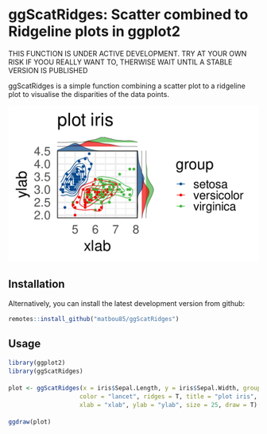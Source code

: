 

# ggScatRidges: Scatter combined to Ridgeline plots in ggplot2

THIS FUNCTION IS UNDER ACTIVE DEVELOPMENT. TRY AT YOUR OWN RISK IF YOOU REALLY WANT TO, THERWISE WAIT UNTIL A STABLE VERSION IS PUBLISHED

ggScatRidges is a simple function combining a scatter plot to a ridgeline plot to visualise the disparities of the data points.

![An example of a plot that this package generates](misc/img/Rplot01.svg)

## Installation

<!-- remove this when released to CRAN

Please install the stable release from CRAN:

``` r
install.packages("ggScatRidges")
```

-->


Alternatively, you can install the latest development version from
github:

``` r
remotes::install_github("matbou85/ggScatRidges")
```

## Usage

``` r
library(ggplot2)
library(ggScatRidges)
    
plot <- ggScatRidges(x = iris$Sepal.Length, y = iris$Sepal.Width, group= iris$Species, 
                    color = "lancet", ridges = T, title = "plot iris",
                    xlab = "xlab", ylab = "ylab", size = 25, draw = T) 

ggdraw(plot)

```



